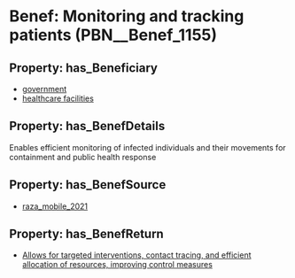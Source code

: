 # Benef: __Monitoring and tracking patients__ (PBN__Benef_1155)

## Property: has_Beneficiary

* [government](../Stakeholder/PBN__Stakeholder_73)
* [healthcare facilities](../Stakeholder/PBN__Stakeholder_33)

## Property: has_BenefDetails

Enables efficient monitoring of infected individuals and their movements for containment and public health response

## Property: has_BenefSource

* [raza_mobile_2021](../Article/PBN__Article_239)

## Property: has_BenefReturn

* [Allows for targeted interventions, contact tracing, and efficient allocation of resources, improving control measures](../BenefReturn/PBN__BenefReturn_1287)

